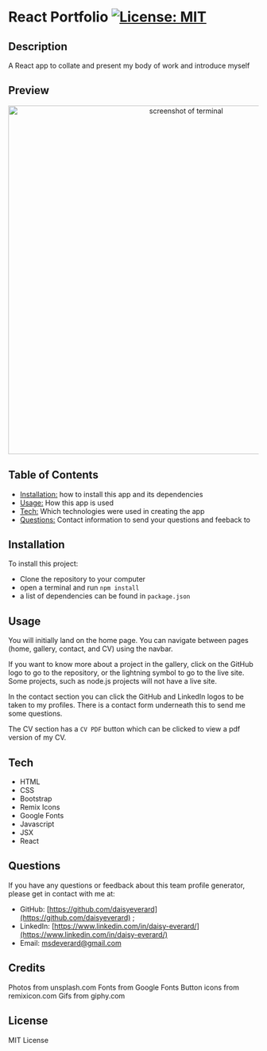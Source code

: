 # React Portfolio [![License: MIT](https://img.shields.io/badge/License-MIT-yellow.svg)](https://opensource.org/licenses/MIT)
  
## Description

A React app to collate and present my body of work and introduce myself

## Preview

<p align="center">
<img src="/assets/preview.png" width="700" alt="screenshot of terminal">
</p>

## Table of Contents

- [Installation:](#installation) how to install this app and its dependencies
- [Usage:](#usage) How this app is used
- [Tech:](#tech) Which technologies were used in creating the app
- [Questions:](#questions) Contact information to send your questions and feeback to


## Installation

To install this project: 
  
  - Clone the repository to your computer
  - open a terminal and run `npm install`
  - a list of dependencies can be found in `package.json`
  
## Usage

You will initially land on the home page. You can navigate between pages (home, gallery, contact, and CV) using the navbar.

If you want to know more about a project in the gallery, click on the GitHub logo to go to the repository, or the lightning symbol to go to the live site. Some projects, such as node.js projects will not have a live site. 

In the contact section you can click the GitHub and LinkedIn logos to be taken to my profiles. There is a contact form underneath this to send me some questions.

The CV section has a `CV PDF` button which can be clicked to view a pdf version of my CV.

## Tech

- HTML
- CSS
- Bootstrap
- Remix Icons
- Google Fonts
- Javascript
- JSX
- React
  
## Questions

If you have any questions or feedback about this team profile generator, please get in contact with me at:
  - GitHub: [https://github.com/daisyeverard](https://github.com/daisyeverard) ;
  - LinkedIn: [https://www.linkedin.com/in/daisy-everard/](https://www.linkedin.com/in/daisy-everard/) 
  - Email: msdeverard@gmail.com
  
## Credits

Photos from unsplash.com
Fonts from Google Fonts
Button icons from remixicon.com
Gifs from giphy.com

## License

MIT License
